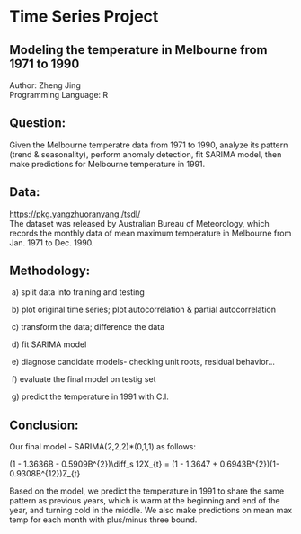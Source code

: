 
# Time Series Project <br>
## Modeling the temperature in Melbourne from 1971 to 1990 <br>

Author: Zheng Jing <br>
Programming Language: R <br>


## Question: 

Given the Melbourne temperatre data from 1971 to 1990, analyze its pattern (trend & seasonality), perform anomaly detection, fit SARIMA model, then make predictions for Melbourne temperature in 1991. <br>


## Data:
https://pkg.yangzhuoranyang./tsdl/ <br>
The dataset was released by Australian Bureau of Meteorology, which records the monthly data of mean maximum temperature in Melbourne from Jan. 1971 to Dec. 1990.


## Methodology:

​ a) split data into training and testing <br>

​ b) plot original time series; plot autocorrelation & partial autocorrelation <br>

​ c) transform the data; difference the data <br>

​ d) fit SARIMA model <br>

​ e) diagnose candidate models- checking unit roots, residual behavior... <br>

​ f) evaluate the final model on testig set <br>

​ g) predict the temperature in 1991 with C.I. <br>


## Conclusion:

Our final model - SARIMA(2,2,2)*(0,1,1) as follows:

(1 - 1.3636B - 0.5909B^{2})\diff_s 12X_{t} = (1 - 1.3647 + 0.6943B^{2})(1-0.9308B^{12})Z_{t}

Based on the model, we predict the temperature in 1991 to share the same pattern as previous years, which is warm at the beginning and end of the year, and turning cold in the middle. We also make predictions on mean max temp for each month with plus/minus three bound.
